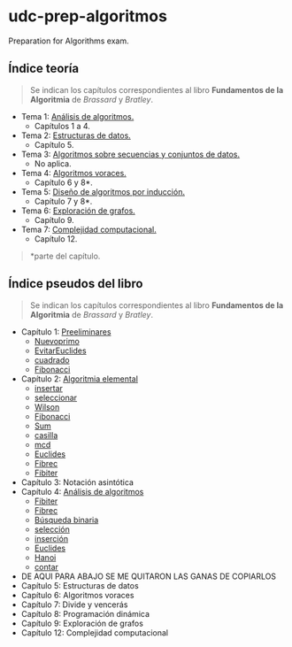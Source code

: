 # udc-prep-algoritmos

Preparation for Algorithms exam.

## Índice teoría

> Se indican los capítulos correspondientes al libro **Fundamentos de la Algoritmia** de *Brassard* y *Bratley*.

- Tema 1: [Análisis de algoritmos.](./tema1)
  - Capítulos 1 a 4.
- Tema 2: [Estructuras de datos.](./tema2)
  - Capítulo 5.
- Tema 3: [Algoritmos sobre secuencias y conjuntos de datos.](./tema3)
  - No aplica.
- Tema 4: [Algoritmos voraces.](./tema4)
  - Capítulo 6 y 8*.
- Tema 5: [Diseño de algoritmos por inducción.](./tema5)
  - Capítulo 7 y 8*.
- Tema 6: [Exploración de grafos.](./tema6)
  - Capítulo 9.
- Tema 7: [Complejidad computacional.](./tema7)
  - Capítulo 12.

> *parte del capítulo.

## Índice pseudos del libro

> Se indican los capítulos correspondientes al libro **Fundamentos de la Algoritmia** de *Brassard* y *Bratley*.

- Capítulo 1: [Preeliminares](./libro/capitulo1)
  - [Nuevoprimo](libro/capitulo1/16-Nuevoprimo.md)
  - [EvitarEuclides](libro/capitulo1/17-EvitarEuclides.md)
  - [cuadrado](libro/capitulo1/21-cuadrado.md)
  - [Fibonacci](libro/capitulo1/33-Fibonacci.md)
- Capítulo 2: [Algoritmia elemental](./libro/capitulo2)
  - [insertar](libro/capitulo2/71-insertar.md)
  - [seleccionar](libro/capitulo2/71-seleccionar.md)
  - [Wilson](libro/capitulo2/74-Wilson.md)
  - [Fibonacci](libro/capitulo2/75-Fibonacci.md)
  - [Sum](libro/capitulo2/75-Sum.md)
  - [casilla](libro/capitulo2/80-casilla.md)
  - [mcd](libro/capitulo2/82-mcd.md)
  - [Euclides](libro/capitulo2/83-Euclides.md)
  - [Fibrec](libro/capitulo2/83-Fibrec.md)
  - [Fibiter](libro/capitulo2/84-Fibiter.md)
- Capítulo 3: Notación asintótica
- Capítulo 4: [Análisis de algoritmos](./libro/capitulo4)
  - [Fibiter](libro/capitulo4/113-Fibiter.md)
  - [Fibrec](libro/capitulo4/115-Fibrec.md)
  - [Búsqueda binaria](libro/capitulo4/116-Búsqueda%20binaria.md)
  - [selección](libro/capitulo4/120-selección.md)
  - [inserción](libro/capitulo4/121-inserción.md)
  - [Euclides](libro/capitulo4/122-Euclides.md)
  - [Hanoi](libro/capitulo4/124-Hanoi.md)
  - [contar](libro/capitulo4/128-contar.md)
- DE AQUI PARA ABAJO SE ME QUITARON LAS GANAS DE COPIARLOS
- Capítulo 5: Estructuras de datos
- Capítulo 6: Algoritmos voraces
- Capítulo 7: Divide y vencerás
- Capítulo 8: Programación dinámica
- Capítulo 9: Exploración de grafos
- Capítulo 12: Complejidad computacional
